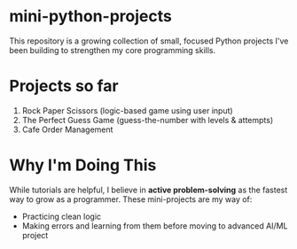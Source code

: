 # mini-python-projects

This repository is a growing collection of small, focused Python projects I've been building to strengthen my core programming skills.

# Projects so far

1. Rock Paper Scissors (logic-based game using user input)
2. The Perfect Guess Game (guess-the-number with levels & attempts)
3. Cafe Order Management

# Why I'm Doing This
While tutorials are helpful, I believe in **active problem-solving** as the fastest way to grow as a programmer. These mini-projects are my way of:
- Practicing clean logic 
- Making errors and learning from them before moving to advanced AI/ML project


